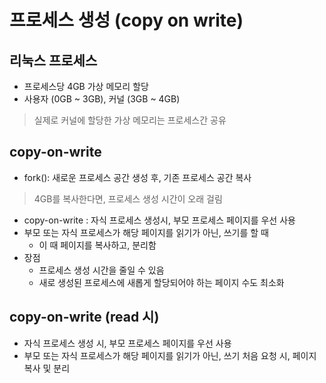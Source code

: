 # 프로세스 생성 (copy on write)
## 리눅스 프로세스
- 프로세스당 4GB 가상 메모리 할당
- 사용자 (0GB ~ 3GB), 커널 (3GB ~ 4GB)
> 실제로 커널에 할당한 가상 메모리는 프로세스간 공유

## copy-on-write
- fork(): 새로운 프로세스 공간 생성 후, 기존 프로세스 공간 복사
> 4GB를 복사한다면, 프로세스 생성 시간이 오래 걸림
- copy-on-write : 자식 프로세스 생성시, 부모 프로세스 페이지를 우선 사용
- 부모 또는 자식 프로세스가 해당 페이지를 읽기가 아닌, 쓰기를 할 때
    - 이 때 페이지를 복사하고, 분리함
- 장점
    - 프로세스 생성 시간을 줄일 수 있음
    - 새로 생성된 프로세스에 새롭게 할당되어야 하는 페이지 수도 최소화

## copy-on-write (read 시)
- 자식 프로세스 생성 시, 부모 프로세스 페이지를 우선 사용
- 부모 또는 자식 프로세스가 해당 페이지를 읽기가 아닌, 쓰기 처음 요청 시, 페이지 복사 및 분리
